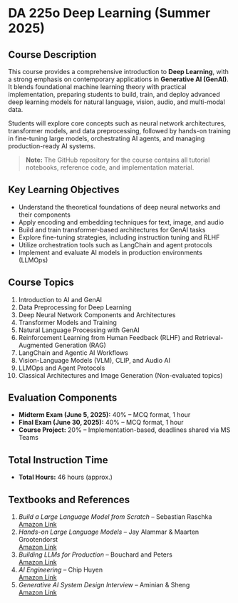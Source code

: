 # DA 225o Deep Learning (Summer 2025)

## Course Description

This course provides a comprehensive introduction to **Deep Learning**, with a strong emphasis on contemporary applications in **Generative AI (GenAI)**. It blends foundational machine learning theory with practical implementation, preparing students to build, train, and deploy advanced deep learning models for natural language, vision, audio, and multi-modal data.

Students will explore core concepts such as neural network architectures, transformer models, and data preprocessing, followed by hands-on training in fine-tuning large models, orchestrating AI agents, and managing production-ready AI systems.

> **Note:** The GitHub repository for the course contains all tutorial notebooks, reference code, and implementation material.

## Key Learning Objectives

- Understand the theoretical foundations of deep neural networks and their components
- Apply encoding and embedding techniques for text, image, and audio
- Build and train transformer-based architectures for GenAI tasks
- Explore fine-tuning strategies, including instruction tuning and RLHF
- Utilize orchestration tools such as LangChain and agent protocols
- Implement and evaluate AI models in production environments (LLMOps)

## Course Topics

1. Introduction to AI and GenAI
2. Data Preprocessing for Deep Learning
3. Deep Neural Network Components and Architectures
4. Transformer Models and Training
5. Natural Language Processing with GenAI
6. Reinforcement Learning from Human Feedback (RLHF) and Retrieval-Augmented Generation (RAG)
7. LangChain and Agentic AI Workflows
8. Vision-Language Models (VLM), CLIP, and Audio AI
9. LLMOps and Agent Protocols
10. Classical Architectures and Image Generation (Non-evaluated topics)

## Evaluation Components

- **Midterm Exam (June 5, 2025):** 40% – MCQ format, 1 hour
- **Final Exam (June 30, 2025):** 40% – MCQ format, 1 hour
- **Course Project:** 20% – Implementation-based, deadlines shared via MS Teams

## Total Instruction Time

- **Total Hours:** 46 hours (approx.)

## Textbooks and References

1. *Build a Large Language Model from Scratch* – Sebastian Raschka  
   [Amazon Link](https://www.amazon.in/Build-Large-Language-Model-Scratch/dp/1633437167)
2. *Hands-on Large Language Models* – Jay Alammar & Maarten Grootendorst  
   [Amazon Link](https://www.amazon.in/Hands-Large-Language-Models-Understanding/dp/1098150961)
3. *Building LLMs for Production* – Bouchard and Peters  
   [Amazon Link](https://www.amazon.in/Building-LLMs-Production-Reliability-Fine-Tuning/dp/9355427832)
4. *AI Engineering* – Chip Huyen  
   [Amazon Link](https://www.amazon.in/AI-Engineering-Building-Applications-Foundation/dp/1098166302)
5. *Generative AI System Design Interview* – Aminian & Sheng  
   [Amazon Link](https://www.amazon.in/Generative-System-Design-Interview-Colour/dp/9355424965)
